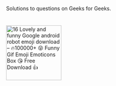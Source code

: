 Solutions to questions on Geeks for Geeks.

<img src="https://pic.funnygifsbox.com/uploads/2015/07/8s3.gif" jsaction="load:XAeZkd;" jsname="HiaYvf" class="n3VNCb KAlRDb" alt="16 Lovely and funny Google android robot emoji download – 🔥100000+ 😝  Funny Gif Emoji Emoticons Box 😘 Free Download 👍" data-noaft="1" style="width: 150px; height: 150px; margin: 24.3px 0px;">

 
